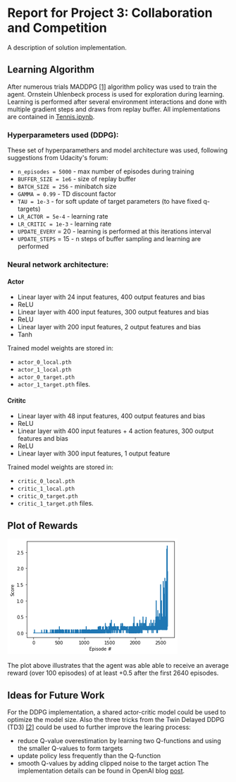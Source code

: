 Report for Project 3: Collaboration and Competition
=====================

A description of solution implementation.

## Learning Algorithm

After numerous trials MADDPG [[1]](https://arxiv.org/abs/1706.02275) algorithm policy was used to train the agent. Ornstein Uhlenbeck process is used for exploration during learning. Learning is performed after several environment interactions and done with multiple gradient steps and draws from replay buffer. All implementations are contained in [Tennis.ipynb](Tennis.ipynb).

### Hyperparameters used (DDPG):

These set of hyperparamethers and model architecture was used, following suggestions from Udacity's forum:

- `n_episodes = 5000` - max number of episodes during training
- `BUFFER_SIZE = 1e6` - size of replay buffer
- `BATCH_SIZE = 256` - minibatch size
- `GAMMA = 0.99` - TD discount factor
- `TAU = 1e-3` - for soft update of target parameters (to have fixed q-targets)
- `LR_ACTOR = 5e-4` - learning rate
- `LR_CRITIC = 1e-3` - learning rate
- `UPDATE_EVERY` = 20 - learning is performed at this iterations interval
- `UPDATE_STEPS` = 15 - n steps of buffer sampling and learning are performed

### Neural network architecture:
#### Actor
 - Linear layer with 24 input features, 400 output features and bias
 - ReLU
 - Linear layer with 400 input features, 300 output features and bias
 - ReLU
 - Linear layer with 200 input features, 2 output features and bias
 - Tanh

 Trained model weights are stored in:
 - `actor_0_local.pth`
 - `actor_1_local.pth`
 - `actor_0_target.pth`
 - `actor_1_target.pth`
 files.

#### Crititc
 - Linear layer with 48 input features, 400 output features and bias
 - ReLU
 - Linear layer with 400 input features + 4 action features, 300 output features and bias
 - ReLU
 - Linear layer with 300 input features, 1 output feature

 Trained model weights are stored in:
 - `critic_0_local.pth`
 - `critic_1_local.pth`
 - `critic_0_target.pth`
 - `critic_1_target.pth`
 files.

## Plot of Rewards

![Plot of rewards of MADDPG](output.png)

The plot above illustrates that the agent was able able to receive an average reward (over 100 episodes) of at least +0.5 after the first 2640 episodes.

## Ideas for Future Work

For the DDPG implementation, a shared actor-critic model could be used to optimize the model size. Also the three tricks from the Twin Delayed DDPG (TD3) [[2]](https://spinningup.openai.com/en/latest/algorithms/td3.html) could be used to further improve the learing process:
- reduce Q-value overestimation by learning two Q-functions and using the smaller Q-values to form targets
- update policy less frequently than the Q-function
- smooth Q-values by adding clipped noise to the target action
The implementation details can be found in OpenAI blog [post](https://spinningup.openai.com/en/latest/algorithms/td3.html).
